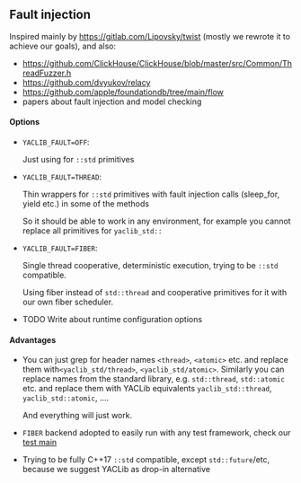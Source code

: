 ## Fault injection

Inspired mainly by https://gitlab.com/Lipovsky/twist (mostly we rewrote it to achieve our goals), and also: 
* https://github.com/ClickHouse/ClickHouse/blob/master/src/Common/ThreadFuzzer.h
* https://github.com/dvyukov/relacy
* https://github.com/apple/foundationdb/tree/main/flow
* papers about fault injection and model checking

#### Options

* `YACLIB_FAULT=OFF`: 
  
  Just using for `::std` primitives

* `YACLIB_FAULT=THREAD`: 

  Thin wrappers for `::std` primitives with fault injection calls (sleep_for, yield etc.) in some of the methods

  So it should be able to work in any environment, for example you cannot replace all primitives for `yaclib_std::`

* `YACLIB_FAULT=FIBER`: 

  Single thread cooperative, deterministic execution, trying to be `::std` compatible.

  Using fiber instead of `std::thread` and cooperative primitives for it with our own fiber scheduler.

* TODO Write about runtime configuration options


#### Advantages

* You can just grep for header names `<thread>`, `<atomic>` etc. and
  replace them with`<yaclib_std/thread>`, `<yaclib_std/atomic>`.
  Similarly you can replace names from the standard library, e.g.
  `std::thread`, `std::atomic` etc. and replace them with YACLib equivalents
  `yaclib_std::thread`, `yaclib_std::atomic`, ....

  And everything will just work.

* `FIBER` backend adopted to easily run with any test framework, check our [test main](https://github.com/YACLib/YACLib/blob/main/test/test.cpp)

* Trying to be fully C++17 `::std` compatible, except `std::future`/etc, because we suggest YACLib as drop-in alternative

